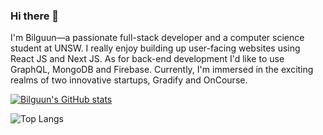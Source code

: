 ### Hi there 👋

I'm Bilguun—a passionate full-stack developer and a computer science student at UNSW. 
I really enjoy building up user-facing websites using React JS and Next JS.
As for back-end development I'd like to use GraphQL, MongoDB and Firebase.
Currently, I'm immersed in the exciting realms of two innovative startups, Gradify and OnCourse. 

[![Bilguun's GitHub stats](https://github-readme-stats.vercel.app/api?username=Bilguun1324&hide=contribs,stars&theme=transparent&show_icons=true&show=prs_merged_percentage&rank_icon=github)](https://github.com/Bilguun1324/github-readme-stats)

![Top Langs](https://github-readme-stats.vercel.app/api/top-langs/?username=Bilguun1324)
